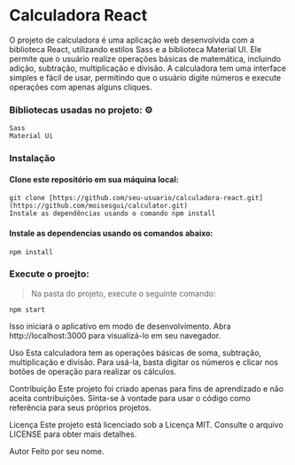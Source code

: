 # Calculadora React #

O projeto de calculadora é uma aplicação web desenvolvida com a biblioteca React, utilizando estilos Sass e a biblioteca Material UI. 
Ele permite que o usuário realize operações básicas de matemática, incluindo adição, subtração, multiplicação e divisão. 
A calculadora tem uma interface simples e fácil de usar, permitindo que o usuário digite números e execute operações com apenas alguns cliques.

### Bibliotecas usadas no projeto: ⚙️
```
Sass
Material Ui
```

### Instalação ###

#### Clone este repositório em sua máquina local:
```
git clone [https://github.com/seu-usuario/calculadora-react.git](https://github.com/moisesgui/calculator.git)
Instale as dependências usando o comando npm install
```

#### Instale as dependencias usando os comandos abaixo:

```
npm install 
```

### Execute o proejto:

> Na pasta do projeto, execute o seguinte comando:
```
npm start
```
Isso iniciará o aplicativo em modo de desenvolvimento. Abra http://localhost:3000 para visualizá-lo em seu navegador.

Uso
Esta calculadora tem as operações básicas de soma, subtração, multiplicação e divisão. Para usá-la, basta digitar os números e clicar nos botões de operação para realizar os cálculos.

Contribuição
Este projeto foi criado apenas para fins de aprendizado e não aceita contribuições. Sinta-se à vontade para usar o código como referência para seus próprios projetos.

Licença
Este projeto está licenciado sob a Licença MIT. Consulte o arquivo LICENSE para obter mais detalhes.

Autor
Feito por seu nome.
